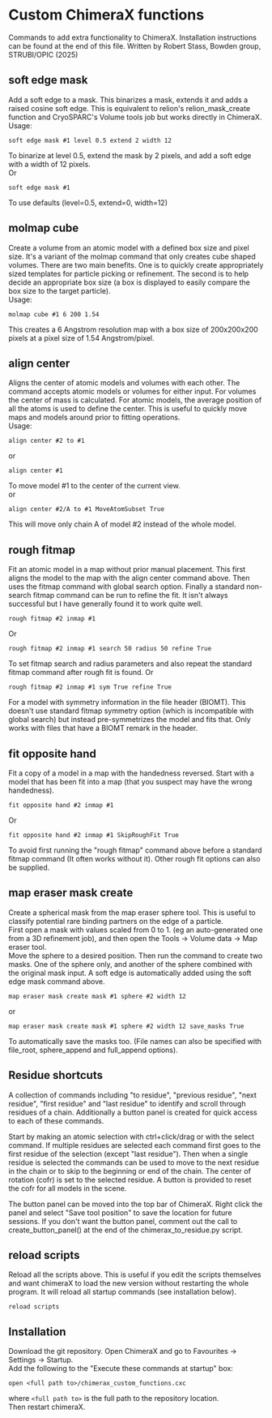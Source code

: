 # Custom ChimeraX functions
Commands to add extra functionality to ChimeraX.
Installation instructions can be found at the end of this file.
Written by Robert Stass, Bowden group, STRUBI/OPIC (2025)

## soft edge mask
Add a soft edge to a mask. This binarizes a mask, extends it and adds a raised cosine soft edge. This is equivalent to relion's relion_mask_create function and CryoSPARC's Volume tools job but works directly in ChimeraX.  
Usage:   
```
soft edge mask #1 level 0.5 extend 2 width 12
```
To binarize at level 0.5, extend the mask by 2 pixels, and add a soft edge with a width of 12 pixels.  
Or

```
soft edge mask #1  
``` 
To use defaults (level=0.5, extend=0, width=12)  
## molmap cube 
Create a volume from an atomic model with a defined box size and pixel size. It's a variant of the molmap command that only creates cube shaped volumes. There are two main benefits. One is to quickly create appropriately sized templates for particle picking or refinement. The second is to help decide an appropriate box size (a box is displayed to easily compare the box size to the target particle).  
Usage:  
```
molmap cube #1 6 200 1.54
```
This creates a 6 Angstrom resolution map with a box size of 200x200x200 pixels at a pixel size of 1.54 Angstrom/pixel. 
## align center 
Aligns the center of atomic models and volumes with each other. The command accepts atomic models or volumes for either input. For volumes the center of mass is calculated. For atomic models, the average position of all the atoms is used to define the center. This is useful to quickly move maps and models around prior to fitting operations.  
Usage:
```
align center #2 to #1
```
or 
```
align center #1 
```
To move model #1 to the center of the current view.  
or
```
align center #2/A to #1 MoveAtomSubset True
```
This will move only chain A of model #2 instead of the whole model.
## rough fitmap
Fit an atomic model in a map without prior manual placement. This first aligns the model to the map with the align center command above. Then uses the fitmap command with global search option. Finally a standard non-search fitmap command can be run to refine the fit. It isn't always successful but I have generally found it to work quite well.  
```
rough fitmap #2 inmap #1
```
Or  
```
rough fitmap #2 inmap #1 search 50 radius 50 refine True
```
To set fitmap search and radius parameters and also repeat the standard fitmap command after rough fit is found. 
Or  
```
rough fitmap #2 inmap #1 sym True refine True
```
For a model with symmetry information in the file header (BIOMT). This doesn't use standard fitmap symmetry option (which is incompatible with global search) but instead pre-symmetrizes the model and fits that. Only works with files that have a BIOMT remark in the header.  
## fit opposite hand
Fit a copy of a model in a map with the handedness reversed. Start with a model that has been fit into a map (that you suspect may have the wrong handedness).
```
fit opposite hand #2 inmap #1 
```
Or 
```
fit opposite hand #2 inmap #1 SkipRoughFit True
```
To avoid first running the "rough fitmap" command above before a standard fitmap command (It often works without it). Other rough fit options can also be supplied.
## map eraser mask create 
Create a spherical mask from the map eraser sphere tool. This is useful to classify potential rare binding partners on the edge of a particle.    
First open a mask with values scaled from 0 to 1. (eg an auto-generated one from a 3D refinement job), and then open the Tools -> Volume data -> Map eraser tool.  
Move the sphere to a desired position. Then run the command to create two masks. One of the sphere only, and another of the sphere combined with the original mask input. A soft edge is automatically added using the soft edge mask command above.
```
map eraser mask create mask #1 sphere #2 width 12
```
or 
```
map eraser mask create mask #1 sphere #2 width 12 save_masks True
```
To automatically save the masks too. (File names can also be specified with file_root, sphere_append and full_append options). 
## Residue shortcuts
A collection of commands including "to residue", "previous residue", "next residue", "first residue" and "last residue" to identify and scroll through residues of a chain. Additionally a button panel is created for quick access to each of these commands. 

Start by making an atomic selection with ctrl+click/drag or with the select command. If multiple residues are selected each command first goes to the first residue of the selection (except "last residue"). Then when a single residue is selected the commands can be used to move to the next residue in the chain or to skip to the beginning or end of the chain. The center of rotation (cofr) is set to the selected residue. A button is provided to reset the cofr for all models in the scene. 

The button panel can be moved into the top bar of ChimeraX. Right click the panel and select "Save tool position" to save the location for future sessions. If you don't want the button panel, comment out the call to create_button_panel() at the end of the chimerax_to_residue.py script. 

## reload scripts 
Reload all the scripts above. This is useful if you edit the scripts themselves and want chimeraX to load the new version without restarting the whole program. It will reload all startup commands (see installation below).
```
reload scripts
```
## Installation
Download the git repository. Open ChimeraX and go to Favourites -> Settings -> Startup.  
Add the following to the "Execute these commands at startup" box:  
```
open <full path to>/chimerax_custom_functions.cxc  
```
where `<full path to>` is the full path to the repository location.  
Then restart chimeraX.